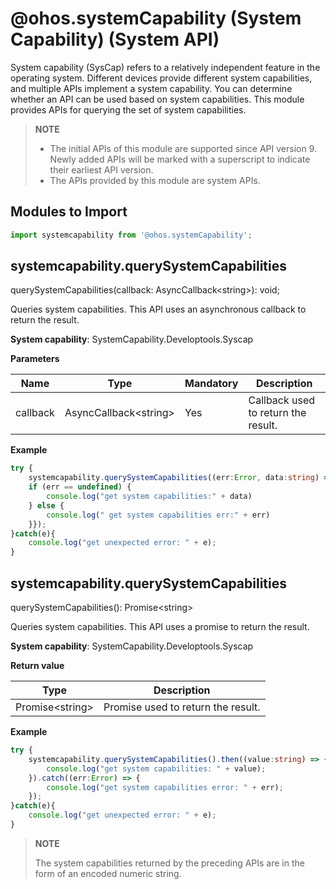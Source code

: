 # @ohos.systemCapability (System Capability) (System API)

System capability (SysCap) refers to a relatively independent feature in the operating system. Different devices provide different system capabilities, and multiple APIs implement a system capability. You can determine whether an API can be used based on system capabilities. This module provides APIs for querying the set of system capabilities.

> **NOTE**
>
> - The initial APIs of this module are supported since API version 9. Newly added APIs will be marked with a superscript to indicate their earliest API version.
> - The APIs provided by this module are system APIs.


## Modules to Import

```ts
import systemcapability from '@ohos.systemCapability';
```

## systemcapability.querySystemCapabilities

querySystemCapabilities(callback: AsyncCallback&lt;string&gt;): void;

Queries system capabilities. This API uses an asynchronous callback to return the result.

**System capability**: SystemCapability.Developtools.Syscap

**Parameters**

| Name| Type| Mandatory| Description|
| -------- | -------- | -------- | -------- |
| callback | AsyncCallback\<string> | Yes| Callback used to return the result.|


**Example**

```ts
try {
    systemcapability.querySystemCapabilities((err:Error, data:string) => {
    if (err == undefined) {
        console.log("get system capabilities:" + data)
    } else {
        console.log(" get system capabilities err:" + err)
    }});
}catch(e){
    console.log("get unexpected error: " + e);
}
```


## systemcapability.querySystemCapabilities

querySystemCapabilities(): Promise&lt;string&gt;

Queries system capabilities. This API uses a promise to return the result.

**System capability**: SystemCapability.Developtools.Syscap

**Return value**

| Type| Description|
| -------- | -------- |
| Promise&lt;string&gt; | Promise used to return the result.|

**Example**

```ts
try {
    systemcapability.querySystemCapabilities().then((value:string) => {
        console.log("get system capabilities: " + value);
    }).catch((err:Error) => {
        console.log("get system capabilities error: " + err);
    });
}catch(e){
    console.log("get unexpected error: " + e);
}
```


> **NOTE**
>
> The system capabilities returned by the preceding APIs are in the form of an encoded numeric string.
